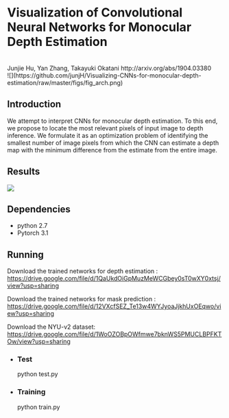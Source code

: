 # Visualization of Convolutional Neural Networks for Monocular Depth Estimation
<br>
Junjie Hu, Yan Zhang, Takayuki Okatani http://arxiv.org/abs/1904.03380

<br>
![](https://github.com/junjH/Visualizing-CNNs-for-monocular-depth-estimation/raw/master/figs/fig_arch.png)


Introduction
-
We attempt to interpret CNNs for monocular depth estimation. To this end, we propose to locate the most relevant pixels of input image to depth inference. We formulate it as an optimization problem of identifying the smallest number of image pixels from which the CNN can estimate a depth map with the minimum difference from the estimate from the entire image. 


Results
-
![](https://github.com/junjH/Visualizing-CNNs-for-monocular-depth-estimation/raw/master/figs/fig_mask.png)

Dependencies
-
+ python 2.7<br>
+ Pytorch 3.1<br>

Running
-

Download the trained networks for depth estimation :
https://drive.google.com/file/d/1QaUkdOiGpMuzMeWCGbey0sT0wXY0xtsj/view?usp=sharing<br>

Download the trained networks for mask prediction :
https://drive.google.com/file/d/12VXcfSEZ_Te13w4WYJyoaJjkhUxOEqwo/view?usp=sharing<br>

Download the NYU-v2 dataset:
https://drive.google.com/file/d/1WoOZOBpOWfmwe7bknWS5PMUCLBPFKTOw/view?usp=sharing<br>

+ ### Test<br>
  python test.py<br>
+ ### Training<br>
  python train.py<br>


